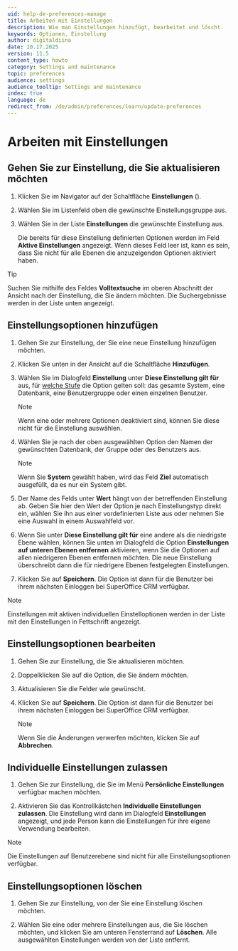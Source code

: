 ```yaml
---
uid: help-de-preferences-manage
title: Arbeiten mit Einstellungen
description: Wie man Einstellungen hinzufügt, bearbeitet und löscht.
keywords: Optionen, Einstellung
author: digitaldiina
date: 10.17.2025
version: 11.5
content_type: howto
category: Settings and maintenance
topic: preferences
audience: settings
audience_tooltip: Settings and maintenance
index: true
language: de
redirect_from: /de/admin/preferences/learn/update-preferences
---
```


# Arbeiten mit Einstellungen

## Gehen Sie zur Einstellung, die Sie aktualisieren möchten

1. Klicken Sie im Navigator auf der Schaltfläche **Einstellungen** (<i class="ph ph-gear" aria-hidden="true"></i>).
2. Wählen Sie im Listenfeld oben die gewünschte Einstellungsgruppe aus.
3. Wählen Sie in der Liste **Einstellungen** die gewünschte Einstellung aus.

    Die bereits für diese Einstellung definierten Optionen werden im Feld **Aktive Einstellungen** angezeigt. Wenn dieses Feld leer ist, kann es sein, dass Sie nicht für alle Ebenen die anzuzeigenden Optionen aktiviert haben.

> [!TIP]
> Suchen Sie mithilfe des Feldes **Volltextsuche** im oberen Abschnitt der Ansicht nach der Einstellung, die Sie ändern möchten. Die Suchergebnisse werden in der Liste unten angezeigt.

## Einstellungsoptionen hinzufügen

1. Gehen Sie zur Einstellung, der Sie eine neue Einstellung hinzufügen möchten.

1. Klicken Sie unten in der Ansicht auf die Schaltfläche **Hinzufügen**.

1. Wählen Sie im Dialogfeld **Einstellung** unter **Diese Einstellung gilt für** aus, für [welche Stufe][2] die Option gelten soll: das gesamte System, eine Datenbank, eine Benutzergruppe oder einen einzelnen Benutzer.

    > [!NOTE]
    > Wenn eine oder mehrere Optionen deaktiviert sind, können Sie diese nicht für die Einstellung auswählen.

1. Wählen Sie je nach der oben ausgewählten Option den Namen der gewünschten Datenbank, der Gruppe oder des Benutzers aus.

    > [!NOTE]
    > Wenn Sie **System** gewählt haben, wird das Feld **Ziel** automatisch ausgefüllt, da es nur ein System gibt.

1. Der Name des Felds unter **Wert** hängt von der betreffenden Einstellung ab. Geben Sie hier den Wert der Option je nach Einstellungstyp direkt ein, wählen Sie ihn aus einer vordefinierten Liste aus oder nehmen Sie eine Auswahl in einem Auswahlfeld vor.

1. Wenn Sie unter **Diese Einstellung gilt für** eine andere als die niedrigste Ebene wählen, können Sie unten im Dialogfeld die Option **Einstellungen auf unteren Ebenen entfernen** aktivieren, wenn Sie die Optionen auf allen niedrigeren Ebenen entfernen möchten. Die neue Einstellung überschreibt dann die für niedrigere Ebenen festgelegten Einstellungen.

1. Klicken Sie auf **Speichern**. Die Option ist dann für die Benutzer bei ihrem nächsten Einloggen bei SuperOffice CRM verfügbar.

> [!NOTE]
> Einstellungen mit aktiven individuellen Einstelloptionen werden in der Liste mit den Einstellungen in Fettschrift angezeigt.

## <a id="edit"></a>Einstellungsoptionen bearbeiten

1. Gehen Sie zur Einstellung, die Sie aktualisieren möchten.

1. Doppelklicken Sie auf die Option, die Sie ändern möchten.

1. Aktualisieren Sie die Felder wie gewünscht.

1. Klicken Sie auf **Speichern**. Die Option ist dann für die Benutzer bei ihrem nächsten Einloggen bei SuperOffice CRM verfügbar.

    > [!NOTE]
    > Wenn Sie die Änderungen verwerfen möchten, klicken Sie auf **Abbrechen**.

## <a id="personal"></a>Individuelle Einstellungen zulassen

1. Gehen Sie zur Einstellung, die Sie im Menü **Persönliche Einstellungen** verfügbar machen möchten.

1. Aktivieren Sie das Kontrollkästchen **Individuelle Einstellungen zulassen**. Die Einstellung wird dann im Dialogfeld **Einstellungen** angezeigt, und jede Person kann die Einstellungen für ihre eigene Verwendung bearbeiten.

> [!NOTE]
> Die Einstellungen auf Benutzerebene sind nicht für alle Einstellungsoptionen verfügbar.

## Einstellungsoptionen löschen

1. Gehen Sie zur Einstellung, von der Sie eine Einstellung löschen möchten.

1. Wählen Sie eine oder mehrere Einstellungen aus, die Sie löschen möchten, und klicken Sie am unteren Fensterrand auf **Löschen**. Alle ausgewählten Einstellungen werden von der Liste entfernt.

<!-- Referenced links -->
[2]: index.md#levels

<!-- Referenced images -->
